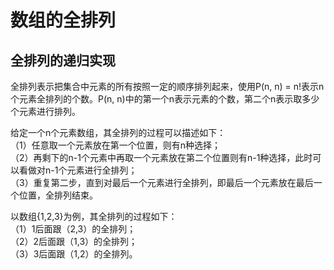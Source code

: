 # 数组的全排列

## 全排列的递归实现
全排列表示把集合中元素的所有按照一定的顺序排列起来，使用P(n, n) = n!表示n个元素全排列的个数。P(n, n)中的第一个n表示元素的个数，第二个n表示取多少个元素进行排列。

给定一个n个元素数组，其全排列的过程可以描述如下：<br> 
（1）任意取一个元素放在第一个位置，则有n种选择； <br>
（2）再剩下的n-1个元素中再取一个元素放在第二个位置则有n-1种选择，此时可以看做对n-1个元素进行全排列； <br>
（3）重复第二步，直到对最后一个元素进行全排列，即最后一个元素放在最后一个位置，全排列结束。<br>

以数组{1,2,3}为例，其全排列的过程如下：<br> 
（1）1后面跟（2,3）的全排列； <br>
（2）2后面跟（1,3）的全排列； <br>
（3）3后面跟（1,2）的全排列。<br>


